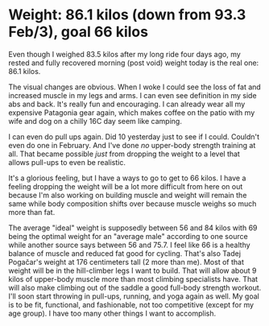 # Weight: 86.1 kilos (down from 93.3 Feb/3), goal 66 kilos

Even though I weighed 83.5 kilos after my long ride four days ago, my rested and fully recovered morning (post void) weight today is the real one: 86.1 kilos.

The visual changes are obvious. When I woke I could see the loss of fat and increased muscle in my legs and arms. I can even see definition in my side abs and back. It's really fun and encouraging.  I can already wear all my expensive Patagonia gear again, which makes coffee on the patio with my wife and dog on a chilly 16C day seem like camping.

I can even do pull ups again. Did 10 yesterday just to see if I could. Couldn't even do one in February. And I've done *no* upper-body strength training at all. That became possible *just* from dropping the weight to a level that allows pull-ups to even be realistic.

It's a glorious feeling, but I have a ways to go to get to 66 kilos. I have a feeling dropping the weight will be a lot more difficult from here on out because I'm also working on building muscle and weight will remain the same while body composition shifts over because muscle weighs so much more than fat.

The average "ideal" weight is supposedly between 56 and 84 kilos with 69 being the optimal weight for an "average male" according to one source while another source says between 56 and 75.7. I feel like 66 is a healthy balance of muscle and reduced fat good for cycling. That's also Tadej Pogačar's weight at 176 centimeters tall (2 more than me). Most of that weight will be in the hill-climber legs I want to build. That will allow about 9 kilos of upper-body muscle more than most climbing specialists have. That will also make climbing out of the saddle a good full-body strength workout. I'll soon start throwing in pull-ups, running, and yoga again as well. My goal is to be fit, functional, and fashionable, not too competitive (except for my age group). I have too many other things I want to accomplish.
